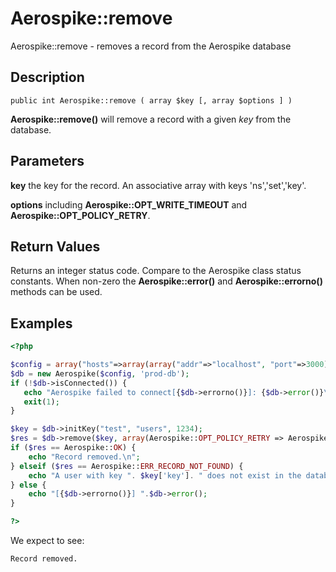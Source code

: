 
# Aerospike::remove

Aerospike::remove - removes a record from the Aerospike database

## Description

```
public int Aerospike::remove ( array $key [, array $options ] )
```

**Aerospike::remove()** will remove a record with a given *key* from the database.

## Parameters

**key** the key for the record. An associative array with keys 'ns','set','key'.

**options** including **Aerospike::OPT_WRITE_TIMEOUT** and **Aerospike::OPT_POLICY_RETRY**.

## Return Values

Returns an integer status code.  Compare to the Aerospike class status
constants.  When non-zero the **Aerospike::error()** and
**Aerospike::errorno()** methods can be used.

## Examples

```php
<?php

$config = array("hosts"=>array(array("addr"=>"localhost", "port"=>3000));
$db = new Aerospike($config, 'prod-db');
if (!$db->isConnected()) {
   echo "Aerospike failed to connect[{$db->errorno()}]: {$db->error()}\n";
   exit(1);
}

$key = $db->initKey("test", "users", 1234);
$res = $db->remove($key, array(Aerospike::OPT_POLICY_RETRY => Aerospike::POLICY_RETRY_NONE));
if ($res == Aerospike::OK) {
    echo "Record removed.\n";
} elseif ($res == Aerospike::ERR_RECORD_NOT_FOUND) {
    echo "A user with key ". $key['key']. " does not exist in the database\n";
} else {
    echo "[{$db->errorno()}] ".$db->error();
}

?>
```

We expect to see:

```
Record removed.
```

